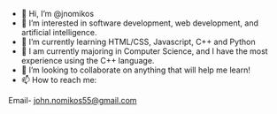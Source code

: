 - 👋 Hi, I’m @jnomikos
- 👀 I’m interested in software development, web development, and artificial intelligence.
- 🌱 I’m currently learning HTML/CSS, Javascript, C++ and Python
- 🏫 I am currently majoring in Computer Science, and I have the most experience using the C++ language.
- 💞️ I’m looking to collaborate on anything that will help me learn!
- 📫 How to reach me:

Email- john.nomikos55@gmail.com

<!---
jnomikos/jnomikos is a ✨ special ✨ repository because its `README.md` (this file) appears on your GitHub profile.
You can click the Preview link to take a look at your changes.
--->
